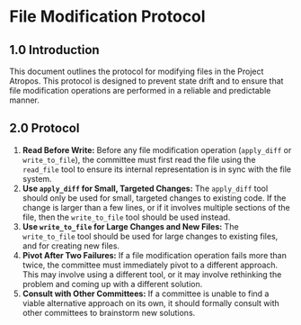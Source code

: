 # File Modification Protocol

## 1.0 Introduction
This document outlines the protocol for modifying files in the Project Atropos. This protocol is designed to prevent state drift and to ensure that file modification operations are performed in a reliable and predictable manner.

## 2.0 Protocol
1.  **Read Before Write:** Before any file modification operation (`apply_diff` or `write_to_file`), the committee must first read the file using the `read_file` tool to ensure its internal representation is in sync with the file system.
2.  **Use `apply_diff` for Small, Targeted Changes:** The `apply_diff` tool should only be used for small, targeted changes to existing code. If the change is larger than a few lines, or if it involves multiple sections of the file, then the `write_to_file` tool should be used instead.
3.  **Use `write_to_file` for Large Changes and New Files:** The `write_to_file` tool should be used for large changes to existing files, and for creating new files.
4.  **Pivot After Two Failures:** If a file modification operation fails more than twice, the committee must immediately pivot to a different approach. This may involve using a different tool, or it may involve rethinking the problem and coming up with a different solution.
5.  **Consult with Other Committees:** If a committee is unable to find a viable alternative approach on its own, it should formally consult with other committees to brainstorm new solutions.